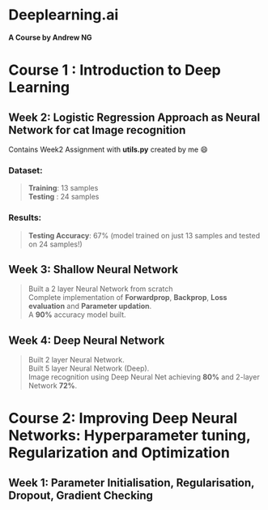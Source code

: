 # Deeplearning.ai
**A Course by Andrew NG**

# Course 1 : Introduction to Deep Learning

## Week 2: Logistic Regression Approach as Neural Network for cat Image recognition
Contains Week2 Assignment with **utils.py** created by me :smile: <br>
### Dataset:
 > **Training**: 13 samples <br>
 > **Testing** : 24 samples
### Results:
 > **Testing Accuracy**: 67% (model trained on just 13 samples and tested on 24 samples!) <br>

 
 ## Week 3: Shallow Neural Network
 > Built a 2 layer Neural Network from scratch <br>
 > Complete implementation of **Forwardprop**, **Backprop**, **Loss evaluation** and **Parameter updation**. <br>
 > A **90%** accuracy model built. <br>
 
 ## Week 4: Deep Neural Network
 
 > Built 2 layer Neural Network. <br>
 > Built 5 layer Neural Network (Deep). <br>
 > Image recognition using Deep Neural Net achieving **80%** and 2-layer Network **72%**. <br>
 
 
 # Course 2: Improving Deep Neural Networks: Hyperparameter tuning, Regularization and Optimization
 
 ## Week 1: Parameter Initialisation, Regularisation, Dropout, Gradient Checking
 

